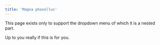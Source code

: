 ```yaml
---
title: 'Magna phasellus'
---
```


This page exists only to support the dropdown menu of which it is a nested part.

Up to you really if this is for you.